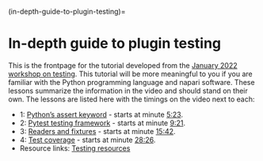 (in-depth-guide-to-plugin-testing)=
# In-depth guide to plugin testing

This is the frontpage for the tutorial developed from the [January 2022 workshop on testing](https://youtu.be/IsHYnI8Tbfw?list=PLilvrWT8aLuYID3YZ7KddS5ky2SaH4DKK). This tutorial will be more meaningful to you if you are familiar with the Python programming language and napari software. These lessons summarize the information in the video and should stand on their own. The lessons  are listed here with the timings on the video next to each:
* 1: [Python’s assert keyword](./1-pythons-assert-keyword.md) - starts at minute [5:23](https://youtu.be/IsHYnI8Tbfw?list=PLilvrWT8aLuYID3YZ7KddS5ky2SaH4DKK&t=333).
* 2: [Pytest testing framework](./2-pytest-testing-frameworks.md) - starts at minute [9:21](https://youtu.be/IsHYnI8Tbfw?list=PLilvrWT8aLuYID3YZ7KddS5ky2SaH4DKK&t=561).
* 3: [Readers and fixtures](./3-readers-and-fixtures.md) - starts at minute [15:42](https://youtu.be/IsHYnI8Tbfw?list=PLilvrWT8aLuYID3YZ7KddS5ky2SaH4DKK&t=942).
* 4: [Test coverage](./4-test-coverage.md) - starts at minute [28:26](https://youtu.be/IsHYnI8Tbfw?list=PLilvrWT8aLuYID3YZ7KddS5ky2SaH4DKK&t=1706).
* Resource links: [Testing resources](./testing-resources.md)